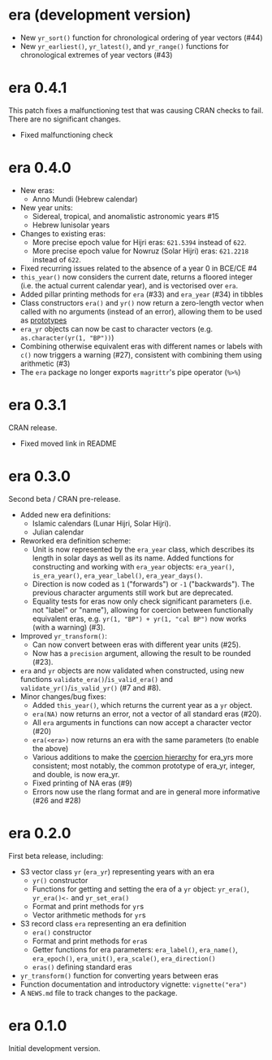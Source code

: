 # era (development version)

* New `yr_sort()` function for chronological ordering of year vectors (#44)
* New `yr_earliest()`, `yr_latest()`, and `yr_range()` functions for chronological extremes of year vectors (#43)

# era 0.4.1

This patch fixes a malfunctioning test that was causing CRAN checks to fail. There are no significant changes.

* Fixed malfunctioning check

# era 0.4.0

* New eras:
  * Anno Mundi (Hebrew calendar)
* New year units:
  * Sidereal, tropical, and anomalistic astronomic years #15
  * Hebrew lunisolar years
* Changes to existing eras:
  * More precise epoch value for Hijri eras: `621.5394` instead of `622`.
  * More precise epoch value for Nowruz (Solar Hijri) eras: `621.2218` instead of `622`.
* Fixed recurring issues related to the absence of a year 0 in BCE/CE #4
* `this_year()` now considers the current date, returns a floored integer (i.e. the actual current calendar year), and is vectorised over `era`.
* Added pillar printing methods for `era` (#33) and `era_year` (#34) in tibbles
* Class constructors `era()` and `yr()` now return a zero-length vector when called with no arguments (instead of an error), allowing them to be used as [prototypes](https://vctrs.r-lib.org/articles/type-size.html)
* `era_yr` objects can now be cast to character vectors (e.g. `as.character(yr(1, "BP"))`)
* Combining otherwise equivalent eras with different names or labels with `c()` now triggers a warning (#27), consistent with combining them using arithmetic (#3)
* The `era` package no longer exports `magrittr`'s pipe operator (`%>%`)

# era 0.3.1

CRAN release.

* Fixed moved link in README

# era 0.3.0

Second beta / CRAN pre-release.

* Added new era definitions:
  * Islamic calendars (Lunar Hijri, Solar Hijri).
  * Julian calendar
* Reworked era definition scheme:
  * Unit is now represented by the `era_year` class, which describes its length in solar days as well as its name. Added functions for constructing and working with `era_year` objects: `era_year()`, `is_era_year()`, `era_year_label()`, `era_year_days()`.
  * Direction is now coded as `1` ("forwards") or `-1` ("backwards"). The previous character arguments still work but are deprecated.
  * Equality tests for eras now only check significant parameters (i.e. not "label" or "name"), allowing for coercion between functionally equivalent eras, e.g. `yr(1, "BP") + yr(1, "cal BP")` now works (with a warning) (#3).
* Improved `yr_transform()`:
  * Can now convert between eras with different year units (#25).
  * Now has a `precision` argument, allowing the result to be rounded (#23).
* `era` and `yr` objects are now validated when constructed, using new functions `validate_era()`/`is_valid_era()` and `validate_yr()`/`is_valid_yr()` (#7 and #8).
* Minor changes/bug fixes:
  * Added `this_year()`, which returns the current year as a `yr` object.
  * `era(NA)` now returns an error, not a vector of all standard eras (#20).
  * All `era` arguments in functions can now accept a character vector (#20)
  * `era(<era>)` now returns an era with the same parameters (to enable the above)
  * Various additions to make the [coercion hierarchy](https://vctrs.r-lib.org/reference/theory-faq-coercion.html) for era_yrs more consistent; most notably, the common prototype of era_yr, integer, and double, is now era_yr.
  * Fixed printing of NA eras (#9)
  * Errors now use the rlang format and are in general more informative (#26 and #28)

# era 0.2.0

First beta release, including:

* S3 vector class `yr` (`era_yr`) representing years with an era
  * `yr()` constructor
  * Functions for getting and setting the era of a `yr` object: `yr_era()`, `yr_era()<-` and `yr_set_era()`
  * Format and print methods for `yr`s
  * Vector arithmetic methods for `yr`s
* S3 record class `era` representing an era definition
  * `era()` constructor
  * Format and print methods for `era`s
  * Getter functions for era parameters: `era_label()`, `era_name()`, `era_epoch()`, `era_unit()`, `era_scale()`, `era_direction()`
  * `eras()` defining standard eras
* `yr_transform()` function for converting years between eras
* Function documentation and introductory vignette: `vignette("era")`
* A `NEWS.md` file to track changes to the package.

# era 0.1.0

Initial development version.
